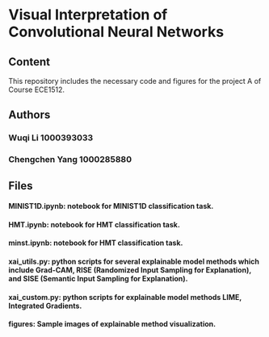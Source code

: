 # Visual Interpretation of Convolutional Neural Networks

## Content
This repository includes the necessary code and figures for the project A of Course ECE1512.
## Authors
### Wuqi Li 1000393033
### Chengchen Yang 1000285880
## Files
#### MINIST1D.ipynb: notebook for MINIST1D classification task.
#### HMT.ipynb: notebook for HMT classification task.
#### minst.ipynb: notebook for HMT classification task.
#### xai_utils.py: python scripts for several explainable model methods which include Grad-CAM, RISE (Randomized Input Sampling for Explanation), and SISE (Semantic Input Sampling for Explanation).
#### xai_custom.py: python scripts for explainable model methods LIME, Integrated Gradients.
#### figures: Sample images of explainable method visualization.


